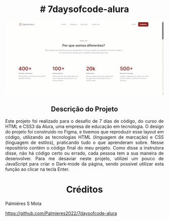 <h1 align="center"># 7daysofcode-alura</h1>
<div align="center">
<img src="https://github.com/Palmieres2022/7daysofcode-alura/blob/main/assets/images/unnamed.gif?raw=true" >
  </div>
<h2 align="center"> Descrição do Projeto </h2>
<p align="justify">Este projeto foi realizado para o desafio de 7 dias de código, do curso de HTML e CSS3 da Alura, uma empresa de educação em tecnologia.
O design do projeto foi construído no Figma, e tivemos que reproduzir esse layout em código, utilizando as tecnologias HTML (linguagem de marcação) e CSS (linguagem de estilos), praticando tudo o que aprenderam sobre.
Nesse repositório contém o código final do meu projeto.
Como disse a instrutora disse, não há código certo ou errado, cada pessoa tem a sua maneira de desenvolver. 
Para me desaviar neste projeto, utilizei um pouco de JavaScript para criar o Dark-mode da página, sendo possível utilizar esta função ao clicar na tecla Enter.
</p>
<h1 align="center"> Créditos </h1>
<p align="left"> Palmiéres S Mota</p>
<a href="https://github.com/Palmieres2022">https://github.com/Palmieres2022/7daysofcode-alura</a>


